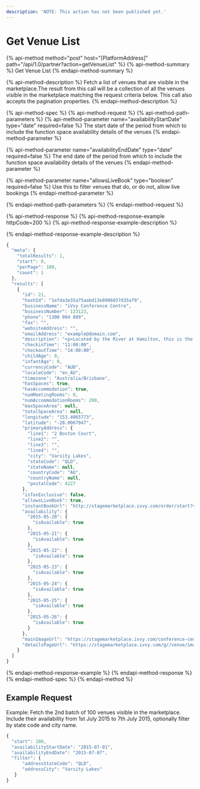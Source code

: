 ```yaml
---
description: 'NOTE: This action has not been published yet.'
---
```


# Get Venue List

{% api-method method="post" host="\[PlatformAddress\]" path="/api/1.0/partner?action=getVenueList" %}
{% api-method-summary %}
Get Venue List
{% endapi-method-summary %}

{% api-method-description %}
Fetch a list of venues that are visible in the marketplace.The result from this call will be a collection of all the venues visible in the marketplace matching the request criteria below. This call also accepts the pagination properties.
{% endapi-method-description %}

{% api-method-spec %}
{% api-method-request %}
{% api-method-path-parameters %}
{% api-method-parameter name="availabilityStartDate" type="date" required=false %}
The start date of the period from which to include the function space availability details of the venues
{% endapi-method-parameter %}

{% api-method-parameter name="availabilityEndDate" type="date" required=false %}
The end date of the period from which to include the function space availability details of the venues
{% endapi-method-parameter %}

{% api-method-parameter name="allowsLiveBook" type="boolean" required=false %}
Use this to filter venues that do, or do not, allow live bookings
{% endapi-method-parameter %}

{% endapi-method-path-parameters %}
{% endapi-method-request %}

{% api-method-response %}
{% api-method-response-example httpCode=200 %}
{% api-method-response-example-description %}

{% endapi-method-response-example-description %}

```javascript
{
  "meta": {
    "totalResults": 1,
    "start": 0,
    "perPage": 100,
    "count": 1
  },
  "results": [
    {
      "id": 21,
      "hashId": "1efda3e35a75aabd13e8996037d35a79",
      "businessName": "iVvy Conference Centre",
      "businessNumber": 123123,
      "phone": "1300 004 889",
      "fax": "",
      "websiteAddress": "",
      "emailAddress": "example@domain.com",
      "description": "<p>Located by the River at Hamilton, this is the closest 5 star, full service Hotel to the Brisbane Cruise Terminal - Portside at Hamilton, the Airport precinct, Gateway Arterial Bridge linking the Gold Coast to the Sunshine Coast and is just minutes from the CBD.<br /><br />  Featuring 90 spacious, newly refurbished and well appointed accommodation rooms, the hotel is an urban escape perfect for business or leisure travellers alike. Most rooms feature magnificent views of the widest reach of the Brisbane River spanning from the Brisbane City past the Brisbane Cruise Terminal and to the Gateway Bridge.<br /><br />  Enjoy the resort style pool, spa, sauna, gym and complimentary car parking &amp; Wi-Fi for all delegates, guests and visitors.<br /><br />  From the grandeur of the column free Hamilton Ballroom which can easily divide into smaller configurations, the intimacy of the Newstead Room or take advantage of the newly refurbished Executive Boardroom the Brisbane Riverview Hotel has an option to suit your budget and requirements. The resort style pool area is a fantastic venue for breakout sessions or lunches. This is a flexible and well equipped conference venue can cater for intimte boardroom meeting of 6 people up to large corporate events for up to 300 delegates. <br /><br />  With expansive river views, Plates Restaurant offers a seasonal menu showcasing superb produce from Queensland&#8217;s freshest seafood, international cuisine, and wood fired steaks and pizzas. It is the perfect place for business or pleasure, mixing excellent atmosphere with great service.</p>",
      "checkinTime": "11:00:00",
      "checkoutTime": "14:00:00",
      "childAge": 0,
      "infantAge": 0,
      "currencyCode": "AUD",
      "localeCode": "en_AU",
      "timezone": "Australia/Brisbane",
      "hasSpaces": true,
      "hasAccommodation": true,
      "numMeetingRooms": 0,
      "numAccommodationRooms": 200,
      "maxSpaceArea": null,
      "totalSpaceArea": null,
      "longitude": "153.4065773",
      "latitude": "-28.0067947",
      "primaryAddress": {
        "line1": "2 Boston Court",
        "line2": "",
        "line3": "",
        "line4": "",
        "city": "Varsity Lakes",
        "stateCode": "QLD",
        "stateName": null,
        "countryCode": "AU",
        "countryName": null,
        "postalCode": 4227
      },
      "isTaxExclusive": false,
      "allowsLiveBook": true,
      "instantBookUrl": "http://stagemarketplace.ivvy.com/order/start?v=1efda3e35a75aabd13e8996037d35a79",
      "availability": {
        "2015-05-20": {
          "isAvailable": true
        },
        "2015-05-21": {
          "isAvailable": true
        },
        "2015-05-22": {
          "isAvailable": true
        },
        "2015-05-23": {
          "isAvailable": true
        },
        "2015-05-24": {
          "isAvailable": true
        },
        "2015-05-25": {
          "isAvailable": true
        },
        "2015-05-26": {
          "isAvailable": true
        }
      },
      "mainImageUrl": "https://stagemarketplace.ivvy.com/conference-centre/venue-name.html",
      "detailsPageUrl": "https://stagemarketplace.ivvy.com/g//venue/image/display/id/66968c1a68880070f4606194da6227f4"
    }
  ]
}
```
{% endapi-method-response-example %}
{% endapi-method-response %}
{% endapi-method-spec %}
{% endapi-method %}

## Example Request

Example: Fetch the 2nd batch of 100 venues visible in the marketplace. Include their availability from 1st July 2015 to 7th July 2015, optionally filter by state code and city name.

```javascript
{
  "start": 100,
  "availabilityStartDate": "2015-07-01",
  "availabilityEndDate": "2015-07-07",
  "filter": {
      "addressStateCode": "QLD",
      "addressCity": "Varsity Lakes"
   }
}
```

